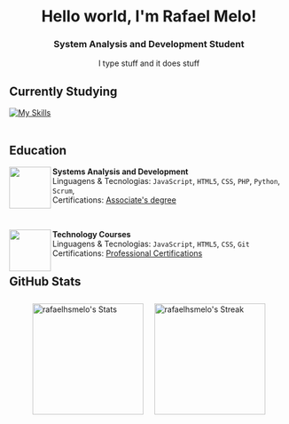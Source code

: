<h1 align = "center"> Hello world, I'm Rafael Melo! </h1> 
<h3 align = "center"> System Analysis and Development Student </h3>
<p align = "center"> I type stuff and it does stuff </p>

## Currently Studying 
[![My Skills](https://skillicons.dev/icons?i=python,javascript&theme=dark&perline=3&s=75)](https://skillicons.dev)<br><br>

## Education

<!--Estácio-->
[<img align="left" height="75px" width="75px"
src="https://media.licdn.com/dms/image/D4D0BAQFXVD-G0bC6og/company-logo_200_200/0/1698864015822/estacio_logo?e=1730332800&v=beta&t=qbKEhodtNFvlXRIvOKdXRy_JH621IAYQt7fkN-C2HTA"/>](https://www.linkedin.com/school/estacio/)

**Systems Analysis and Development** \
Linguagens & Tecnologias: `JavaScript`, `HTML5`, `CSS`, `PHP`, `Python`, `Scrum`,\
Certifications: [Associate's degree](https://matriculas.estacio.br/graduacao/analise-desenvolvimento-sistemas)

<br/>

<!--Alura-->
[<img align="left" height="75px" width="75px"
src="https://media.licdn.com/dms/image/D4D0BAQEZkMsv5FwbDA/company-logo_200_200/0/1710187635900/aluracursos_logo?e=1730332800&v=beta&t=niRHptz_ciGxhNtVBeAwgCjB_1nQX_Qt8NdYpLPU74c"/>](https://www.linkedin.com/school/aluracursos/)

**Technology Courses** \
Linguagens & Tecnologias: `JavaScript`, `HTML5`, `CSS`, `Git`\
Certifications: [Professional Certifications](https://cursos.alura.com.br/user/rafaelhsmelo)
<br/>

## GitHub Stats 

<div style="display: flex; justify-content: center; flex-wrap: wrap;">
    <img src="https://github-readme-stats.vercel.app/api?username=rafaelhsmelo&theme=dark&show_icons=true&hide_border=true&count_private=true" alt="rafaelhsmelo's Stats" style="height: 200px; margin: 10px;"/>
    <img src="https://github-readme-streak-stats.herokuapp.com/?user=rafaelhsmelo&theme=dark&hide_border=true" alt="rafaelhsmelo's Streak" style="height: 200px; margin: 10px;"/>
    <!-- <img src="https://github-readme-stats.vercel.app/api/top-langs/?username=rafaelhsmelo&theme=dark&show_icons=true&hide_border=true&layout=compact" alt="rafaelhsmelo's Top Languages" style="height: 200px; margin: 10px;"/> -->
</div>

<!--
# Rafael Melo
## I type stuff and it does stuff

- Systems Analysis and Development Student at Estácio;
- Passionate about tech, learning and optimization;
- Previous experience as a Customer Service Manager at CAU/PI;
- Architect and Urbanist with a postgraduate degree in Social Projects and Public Policies;

## GitHub Stats 🧮

![Rafael's GitHub Stats](https://github-readme-stats.vercel.app/api?username=rafaelhsmelo&show_icons=true&count_private=true&hide_title=true&hide=prs&theme=dark)

![Rafael's Top Languages](https://github-readme-stats.vercel.app/api/top-langs/?username=rafaelhsmelo&layout=compact&theme=dark)

## Skills

**<span style="color:grey;">Learning</span>:**  

![JavaScript](https://img.shields.io/badge/JavaScript-323330?style=flat&logo=javascript&logoColor=white) 
![Python](https://img.shields.io/badge/Python-306998?style=flat&logo=python&logoColor=white)

---

## Reach Me
![LinkedIn](https://img.shields.io/badge/LinkedIn-0077B5?style=flat&logo=linkedin&logoColor=white) ![Email](https://img.shields.io/badge/Email-EA4335?style=flat&logo=gmail&logoColor=white)


--
<div align="center">
  <img src="https://streak-stats.demolab.com?user=rafaelhsmelo&locale=en&mode=daily&theme=dark&hide_border=false&border_radius=5&order=3" height="220" alt="streak graph"  />
</div>
